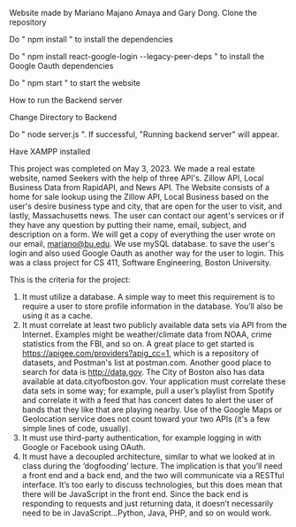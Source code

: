 Website made by Mariano Majano Amaya and Gary Dong.
Clone the repository

Do " npm install " to install the dependencies

Do " npm install react-google-login --legacy-peer-deps " to install the Google Oauth dependencies

Do " npm start " to start the website

How to run the Backend server

Change Directory to Backend 

Do " node server.js ". If successful, "Running backend server" will appear.

Have XAMPP installed

This project was completed on May 3, 2023. We made a real estate website, named Seekers with the help of three API's. Zillow API, Local Business Data from RapidAPI, and News API. The Website consists of a home for sale lookup using the Zillow API, Local Business based on the user's desire business type and city, that are open for the user to visit, and lastly, Massachusetts news. The user can contact our agent's services or if they have any question by putting their name, email, subject, and description on a form. We will get a copy of everything the user wrote on our email, mariano@bu.edu. We use mySQL database. to save the user's login and also used Google Oauth as another way for the user to login. This was a class project for CS 411, Software Engineering, Boston University.

This is the criteria for the project:
1. It must utilize a database. A simple way to meet this requirement is to require a user to store profile information in the database. You’ll also be using it as a cache.
2. It must correlate at least two publicly available data sets via API from the Internet. Examples might be weather/climate data from NOAA, crime statistics from the FBI, and so on. A great place to get started is https://apigee.com/providers?apig_cc=1, which is a repository of datasets, and Postman's list at postman.com. Another good place to search for data is http://data.gov. The City of Boston also has data available at data.cityofboston.gov. Your application must correlate these data sets in some way; for example, pull a user’s playlist from Spotify and correlate it with a feed that has concert dates to alert the user of bands that they like that are playing nearby. Use of the Google Maps or Geolocation service does not count toward your two APIs (it's a few simple lines of code, usually).
3. It must use third-party authentication, for example logging in with Google or Facebook using OAuth.
4. It must have a decoupled architecture, similar to what we looked at in class during the ‘dogfooding’ lecture. The implication is that you’ll need a front end and a back end, and the two will communicate via a RESTful interface. It’s too early to discuss technologies, but this does mean that there will be JavaScript in the front end. Since the back end is responding to requests and just returning data, it doesn’t necessarily need to be in JavaScript...Python, Java, PHP, and so on would work.

